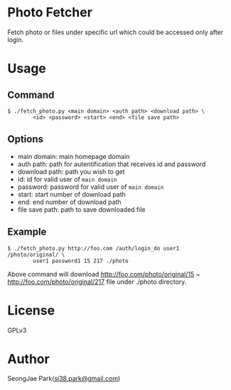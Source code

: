 # Photo Fetcher
Fetch photo or files under specific url which could be accessed only after
login.

# Usage
## Command
```
$ ./fetch_photo.py <main domain> <auth path> <download path> \ 
        <id> <password> <start> <end> <file save path> 
```

## Options
 * main domain: main homepage domain
 * auth path: path for autentification that receives id and password
 * download path: path you wish to get
 * id: id for valid user of `main domain`
 * password: password for valid user of `main domain`
 * start: start number of download path
 * end: end number of download path
 * file save path: path to save downloaded file

## Example
```
$ ./fetch_photo.py http://foo.com /auth/login_do user1 /photo/original/ \ 
        user1 password1 15 217 ./photo
```
Above command will download http://foo.com/photo/original/15 ~
http://foo.com/photo/original/217 file under ./photo directory.

# License
GPLv3

# Author
SeongJae Park(sj38.park@gmail.com)
